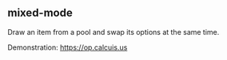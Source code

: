 ## mixed-mode

Draw an item from a pool and swap its options at the same time.

Demonstration:
https://op.calcuis.us
